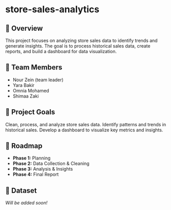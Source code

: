 # store-sales-analytics

## 📌 Overview  
This project focuses on analyzing store sales data to identify trends and generate insights. The goal is to process historical sales data, create reports, and build a dashboard for data visualization.

## 👥 Team Members  
- Nour Zein (team leader)
- Yara Bakir
- Omnia Mohamed
- Shimaa Zaki

## 🎯 Project Goals  
Clean, process, and analyze store sales data.
Identify patterns and trends in historical sales.
Develop a dashboard to visualize key metrics and insights.

## 📅 Roadmap  
- **Phase 1:** Planning  
- **Phase 2:** Data Collection & Cleaning  
- **Phase 3:** Analysis & Insights  
- **Phase 4:** Final Report  

## 📂 Dataset  
*Will be added soon!*  
